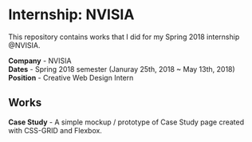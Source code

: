 # Internship: NVISIA
This repository contains works that I did for my Spring 2018 internship @NVISIA.  

**Company** - NVISIA  
**Dates** - Spring 2018 semester (Januray 25th, 2018 ~ May 13th, 2018)  
**Position** - Creative Web Design Intern

## Works
**Case Study** - A simple mockup / prototype of Case Study page created with CSS-GRID and Flexbox.
